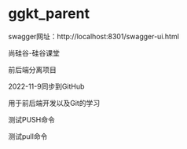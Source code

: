 # ggkt_parent

swagger网址：http://localhost:8301/swagger-ui.html

尚硅谷-硅谷课堂

前后端分离项目

2022-11-9同步到GitHub

用于前后端开发以及Git的学习

测试PUSH命令

测试pull命令
